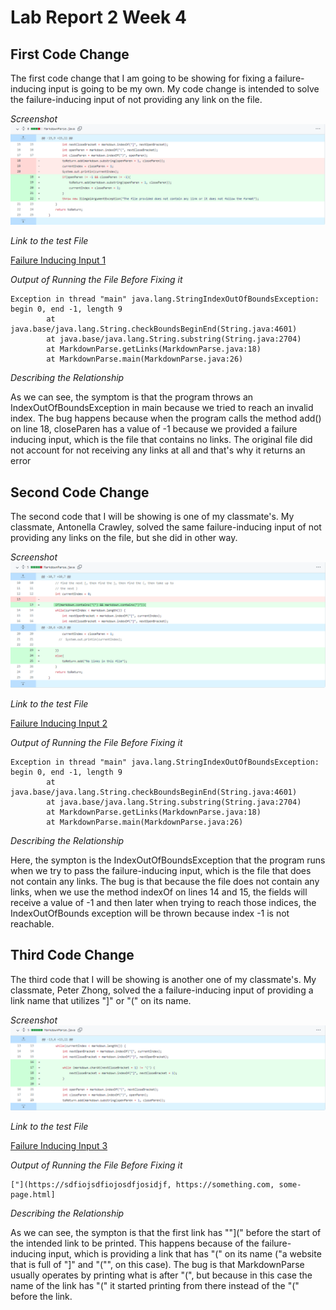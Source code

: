 # **Lab Report 2 Week 4**

## First Code Change
The first code change that I am going to be showing for fixing a failure-inducing input is going to be my own. My code change is intended to solve the failure-inducing input of not providing any link on the file.

*Screenshot*
![Image](First_Screenshot.PNG)

*Link to the test File*

[Failure Inducing Input 1](https://gdltorre.github.io/markdown-parse/test-file2.md)

*Output of Running the File Before Fixing it*
```
Exception in thread "main" java.lang.StringIndexOutOfBoundsException: begin 0, end -1, length 9
        at java.base/java.lang.String.checkBoundsBeginEnd(String.java:4601)
        at java.base/java.lang.String.substring(String.java:2704)
        at MarkdownParse.getLinks(MarkdownParse.java:18)
        at MarkdownParse.main(MarkdownParse.java:26)
```

*Describing the Relationship*

As we can see, the symptom is that the program throws an IndexOutOfBoundsException in main because we tried to reach an invalid index. The bug happens because when the program calls the method add() on line 18, closeParen has a value of -1 because we provided a failure inducing input, which is the file that contains no links. The original file did not account for not receiving any links at all and that's why it returns an error

## Second Code Change

The second code that I will be showing is one of my classmate's. My classmate, Antonella Crawley, solved the same failure-inducing input of not providing any links on the file, but she did in other way.

*Screenshot*
![Image](Second_Screenshot.PNG)

*Link to the test File*

[Failure Inducing Input 2](https://gdltorre.github.io/markdown-parse/test-file2.md)

*Output of Running the File Before Fixing it*
```
Exception in thread "main" java.lang.StringIndexOutOfBoundsException: begin 0, end -1, length 9
        at java.base/java.lang.String.checkBoundsBeginEnd(String.java:4601)
        at java.base/java.lang.String.substring(String.java:2704)
        at MarkdownParse.getLinks(MarkdownParse.java:18)
        at MarkdownParse.main(MarkdownParse.java:26)
```

*Describing the Relationship*

Here, the sympton is the IndexOutOfBoundsException that the program runs when we try to pass the failure-inducing input, which is the file that does not contain any links. The bug is that because the file does not contain any links, when we use the method indexOf on lines 14 and 15, the fields will receive a value of -1 and then later when trying to reach those indices, the IndexOutOfBounds exception will be thrown because index -1 is not reachable.

## Third Code Change

The third code that I will be showing is another one of my classmate's. My classmate, Peter Zhong, solved the a failure-inducing input of providing a link name that utilizes "]" or "(" on its name.

*Screenshot*
![Image](Third_Screenshot.PNG)

*Link to the test File*

[Failure Inducing Input 3](https://gdltorre.github.io/markdown-parse/break_file.md)

*Output of Running the File Before Fixing it*
```
["](https://sdfiojsdfiojosdfjosidjf, https://something.com, some-page.html]
```

*Describing the Relationship*

As we can see, the sympton is that the first link has ""](" before the start of the intended link to be printed. This happens because of the failure-inducing input, which is providing a link that has "(" on its name ("a website that is full of "]" and "("", on this case). The bug is that MarkdownParse usually operates by printing what is after "(", but because in this case the name of the link has "(" it started printing from there instead of the "(" before the link.

